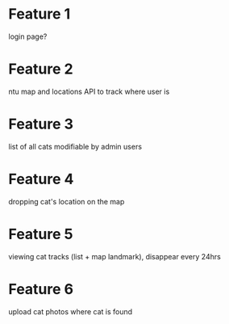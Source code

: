 # Feature 1

login page?

# Feature 2

ntu map and locations API to track where user is 

# Feature 3

list of all cats modifiable by admin users

# Feature 4

dropping cat's location on the map

# Feature 5

viewing cat tracks (list + map landmark), disappear every 24hrs

# Feature 6 

upload cat photos where cat is found